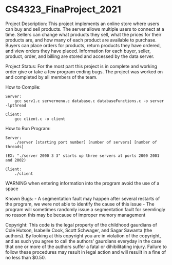 # CS4323_FinaProject_2021

Project Description:
    This project implements an online store where users can buy and sell products. The server allows multiple users to connect at a time. Sellers can change what products they sell, what the prices for their products are, and how many of each product are available to purchase. Buyers can place orders for products, return products they have ordered, and view orders they have placed. Information for each buyer, seller, product, order, and billing are stored and accessed by the data server. 

Project Status:
    For the most part this project is in complete and working order give or take a few program ending bugs. 
    The project was worked on and completed by all members of the team.

How to Compile:

    Server:
        gcc serv1.c servermenu.c database.c databaseFunctions.c -o server -lpthread

    Client:
        gcc client.c -o client

How to Run Program:

    Server:
        ./server [starting port number] [number of servers] [number of threads]

    (EX: "./server 2000 3 3" starts up three servers at ports 2000 2001 and 2002)

    Client:
        ./client
        
WARNING when entering information into the program avoid the use of a space

Known Bugs:
    - A segmentation fault may happen after several restarts of the program, we were not able to identify the cause of this issue
    - The program will sometimes randomly issue a segmentation fault for seemlingly no reason this may be because of improper memory management

Copyright:
    This code is the legal property of the childhood gaurdians of Cole Hutson, Isabelle Cook, Scott Schwager, and Sagar Sawanta (the authors). By looking at this copyright you are in violation of the copyright, and as such you agree to call the authors' gaurdians everyday in the case that one or more of the authors suffer a fatal or dihibilitating injury. Failure to follow these procedures may result in legal action and will resullt in a fine of no less than $0.50.

    
